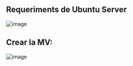 
## Requeriments de Ubuntu Server

![image](https://github.com/XaSaFa/MP08-23-24/assets/110727546/e0a8f48e-4d5e-4263-833e-1feefe78c924)

## Crear la MV:

![image](https://github.com/XaSaFa/MP08-23-24/assets/110727546/21b60235-cd2c-47bd-a163-655b0761d45f)

